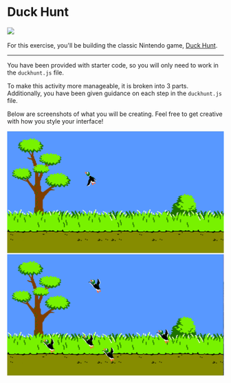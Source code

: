 # Duck Hunt

![](https://media.giphy.com/media/TWxWXeuF8rIhG/giphy.gif)

For this exercise, you'll be building the classic Nintendo game, [Duck Hunt](https://en.wikipedia.org/wiki/Duck_Hunt).

---

You have been provided with starter code, so you will only need to work in the `duckhunt.js` file.

To make this activity more manageable, it is broken into 3 parts. Additionally, you have been given guidance on each step in the `duckhunt.js` file.

Below are screenshots of what you will be creating. Feel free to get creative with how you style your interface!

![Screen-shot 1](duck-hunt-part-1.png)
![Screen-shot 2](duck-hunt-part-2.png)
